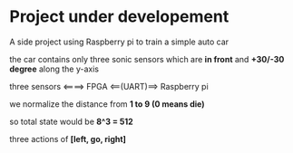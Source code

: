 
# Project under developement

A side project using Raspberry pi to train a simple auto car

the car contains only three sonic sensors which are **in front** and **+30/-30 degree** along the y-axis

three sensors <====> FPGA <==(UART)==> Raspberry pi

we normalize the distance  from **1 to 9 (0 means die)**

so total state would be **8^3 = 512**

three actions of **[left, go, right]**